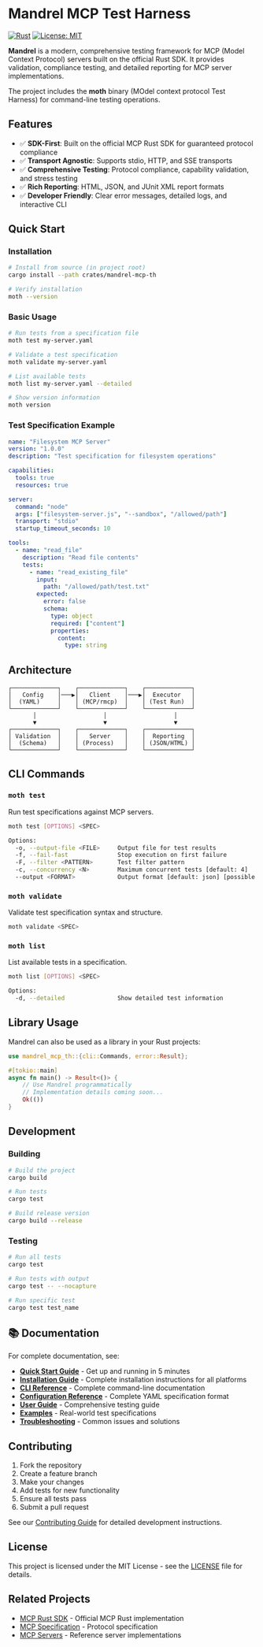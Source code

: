 # Mandrel MCP Test Harness

[![Rust](https://img.shields.io/badge/rust-1.70%2B-orange.svg)](https://www.rust-lang.org)
[![License: MIT](https://img.shields.io/badge/License-MIT-yellow.svg)](https://opensource.org/licenses/MIT)

**Mandrel** is a modern, comprehensive testing framework for MCP (Model Context Protocol) servers built on the official Rust SDK. It provides validation, compliance testing, and detailed reporting for MCP server implementations.

The project includes the **moth** binary (MOdel context protocol Test Harness) for command-line testing operations.

## Features

- ✅ **SDK-First**: Built on the official MCP Rust SDK for guaranteed protocol compliance
- ✅ **Transport Agnostic**: Supports stdio, HTTP, and SSE transports  
- ✅ **Comprehensive Testing**: Protocol compliance, capability validation, and stress testing
- ✅ **Rich Reporting**: HTML, JSON, and JUnit XML report formats
- ✅ **Developer Friendly**: Clear error messages, detailed logs, and interactive CLI

## Quick Start

### Installation

```bash
# Install from source (in project root)
cargo install --path crates/mandrel-mcp-th

# Verify installation
moth --version
```

### Basic Usage

```bash
# Run tests from a specification file
moth test my-server.yaml

# Validate a test specification
moth validate my-server.yaml

# List available tests
moth list my-server.yaml --detailed

# Show version information
moth version
```

### Test Specification Example

```yaml
name: "Filesystem MCP Server"
version: "1.0.0"
description: "Test specification for filesystem operations"

capabilities:
  tools: true
  resources: true

server:
  command: "node"
  args: ["filesystem-server.js", "--sandbox", "/allowed/path"]
  transport: "stdio"
  startup_timeout_seconds: 10

tools:
  - name: "read_file"
    description: "Read file contents"
    tests:
      - name: "read_existing_file"
        input:
          path: "/allowed/path/test.txt"
        expected:
          error: false
          schema:
            type: object
            required: ["content"]
            properties:
              content:
                type: string
```

## Architecture

```text
┌─────────────┐    ┌─────────────┐    ┌─────────────┐
│   Config    │───▶│   Client    │───▶│  Executor   │
│  (YAML)     │    │ (MCP/rmcp)  │    │ (Test Run)  │
└─────────────┘    └─────────────┘    └─────────────┘
       │                   │                   │
       ▼                   ▼                   ▼
┌─────────────┐    ┌─────────────┐    ┌─────────────┐
│ Validation  │    │   Server    │    │  Reporting  │
│  (Schema)   │    │ (Process)   │    │ (JSON/HTML) │
└─────────────┘    └─────────────┘    └─────────────┘
```

## CLI Commands

### `moth test`

Run test specifications against MCP servers.

```bash
moth test [OPTIONS] <SPEC>

Options:
  -o, --output-file <FILE>     Output file for test results
  -f, --fail-fast              Stop execution on first failure
  -F, --filter <PATTERN>       Test filter pattern
  -c, --concurrency <N>        Maximum concurrent tests [default: 4]
  --output <FORMAT>            Output format [default: json] [possible: json, html, junit, text]
```

### `moth validate`

Validate test specification syntax and structure.

```bash
moth validate <SPEC>
```

### `moth list`

List available tests in a specification.

```bash
moth list [OPTIONS] <SPEC>

Options:
  -d, --detailed               Show detailed test information
```

## Library Usage

Mandrel can also be used as a library in your Rust projects:

```rust
use mandrel_mcp_th::{cli::Commands, error::Result};

#[tokio::main]
async fn main() -> Result<()> {
    // Use Mandrel programmatically
    // Implementation details coming soon...
    Ok(())
}
```

## Development

### Building

```bash
# Build the project
cargo build

# Run tests
cargo test

# Build release version
cargo build --release
```

### Testing

```bash
# Run all tests
cargo test

# Run tests with output
cargo test -- --nocapture

# Run specific test
cargo test test_name
```

## 📚 Documentation

For complete documentation, see:

- **[Quick Start Guide](../../docs/test-harness/getting-started/quick-start.md)** - Get up and running in 5 minutes
- **[Installation Guide](../../docs/test-harness/getting-started/installation.md)** - Complete installation instructions for all platforms
- **[CLI Reference](../../docs/test-harness/cli-reference.md)** - Complete command-line documentation
- **[Configuration Reference](../../docs/test-harness/configuration-reference.md)** - Complete YAML specification format
- **[User Guide](../../docs/test-harness/user-guide.md)** - Comprehensive testing guide
- **[Examples](../../docs/test-harness/examples/)** - Real-world test specifications
- **[Troubleshooting](../../docs/test-harness/troubleshooting.md)** - Common issues and solutions

## Contributing

1. Fork the repository
2. Create a feature branch
3. Make your changes
4. Add tests for new functionality
5. Ensure all tests pass
6. Submit a pull request

See our [Contributing Guide](../../docs/test-harness/contributing.md) for detailed development instructions.

## License

This project is licensed under the MIT License - see the [LICENSE](../../LICENSE) file for details.

## Related Projects

- [MCP Rust SDK](https://github.com/modelcontextprotocol/rust-sdk) - Official MCP Rust implementation
- [MCP Specification](https://spec.modelcontextprotocol.io/) - Protocol specification
- [MCP Servers](https://github.com/modelcontextprotocol/servers) - Reference server implementations 